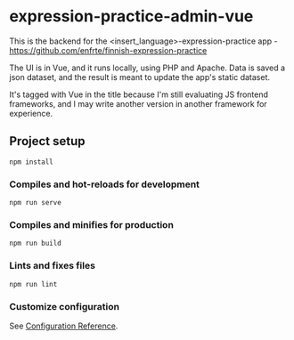 # expression-practice-admin-vue

This is the backend for the <insert_language>-expression-practice app - https://github.com/enfrte/finnish-expression-practice 

The UI is in Vue, and it runs locally, using PHP and Apache. Data is saved a json dataset, and the result is meant to update the app's static dataset. 

It's tagged with Vue in the title because I'm still evaluating JS frontend frameworks, and I may write another version in another framework for experience. 

## Project setup
```
npm install
```

### Compiles and hot-reloads for development
```
npm run serve
```

### Compiles and minifies for production
```
npm run build
```

### Lints and fixes files
```
npm run lint
```

### Customize configuration
See [Configuration Reference](https://cli.vuejs.org/config/).
